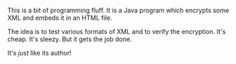 This is a bit of programming fluff.
It is a Java program which encrypts some XML and embeds it in an HTML file.

The idea is to test various formats of XML and to verify the encryption.
It's cheap.
It's sleezy.
But it gets the job done.

It's _just_ like its author!